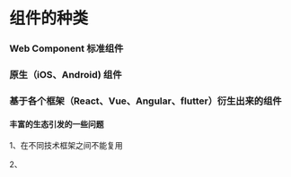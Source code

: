 # 组件的种类

### Web Component 标准组件

### 原生（iOS、Android) 组件

### 基于各个框架（React、Vue、Angular、flutter）衍生出来的组件

#### 丰富的生态引发的一些问题

1、在不同技术框架之间不能复用

2、







